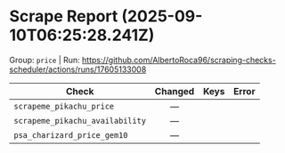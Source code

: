 # Scrape Report (2025-09-10T06:25:28.241Z)

Group: `price`  |  Run: https://github.com/AlbertoRoca96/scraping-checks-scheduler/actions/runs/17605133008

| Check | Changed | Keys | Error |
|---|:---:|:--|:--|
| `scrapeme_pikachu_price` | — |  |  |
| `scrapeme_pikachu_availability` | — |  |  |
| `psa_charizard_price_gem10` | — |  |  |
